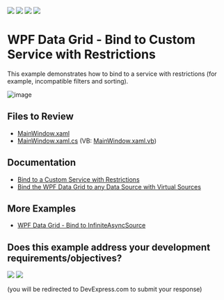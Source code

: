 <!-- default badges list -->
![](https://img.shields.io/endpoint?url=https://codecentral.devexpress.com/api/v1/VersionRange/131408947/24.2.1%2B)
[![](https://img.shields.io/badge/Open_in_DevExpress_Support_Center-FF7200?style=flat-square&logo=DevExpress&logoColor=white)](https://supportcenter.devexpress.com/ticket/details/T830602)
[![](https://img.shields.io/badge/📖_How_to_use_DevExpress_Examples-e9f6fc?style=flat-square)](https://docs.devexpress.com/GeneralInformation/403183)
[![](https://img.shields.io/badge/💬_Leave_Feedback-feecdd?style=flat-square)](#does-this-example-address-your-development-requirementsobjectives)
<!-- default badges end -->

# WPF Data Grid - Bind to Custom Service with Restrictions

This example demonstrates how to bind to a service with restrictions (for example, incompatible filters and sorting).

![image](https://docs.devexpress.com/WPF/images/virtualsourcesadvancedtutorialall133109.gif)

## Files to Review

* [MainWindow.xaml](./CS/MainWindow.xaml)
* [MainWindow.xaml.cs](./CS/MainWindow.xaml.cs) (VB: [MainWindow.xaml.vb](./VB/MainWindow.xaml.vb))

## Documentation

* [Bind to a Custom Service with Restrictions](https://docs.devexpress.com/WPF/120241/controls-and-libraries/data-grid/bind-to-data/bind-to-any-data-source-with-virtual-sources/bind-to-custom-service-with-restrictions)
* [Bind the WPF Data Grid to any Data Source with Virtual Sources](https://docs.devexpress.com/WPF/10803/controls-and-libraries/data-grid/bind-to-data/bind-to-any-data-source-with-virtual-sources)

## More Examples

* [WPF Data Grid - Bind to InfiniteAsyncSource](https://github.com/DevExpress-Examples/wpf-data-grid-bind-to-infiniteasyncsource)
<!-- feedback -->
## Does this example address your development requirements/objectives?

[<img src="https://www.devexpress.com/support/examples/i/yes-button.svg"/>](https://www.devexpress.com/support/examples/survey.xml?utm_source=github&utm_campaign=wpf-data-grid-bind-to-custom-service-with-restrictions&~~~was_helpful=yes) [<img src="https://www.devexpress.com/support/examples/i/no-button.svg"/>](https://www.devexpress.com/support/examples/survey.xml?utm_source=github&utm_campaign=wpf-data-grid-bind-to-custom-service-with-restrictions&~~~was_helpful=no)

(you will be redirected to DevExpress.com to submit your response)
<!-- feedback end -->
